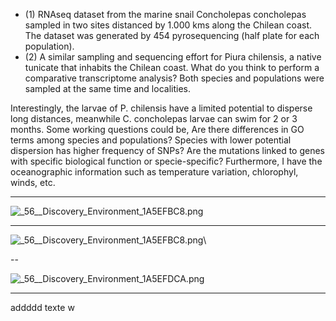   
- (1) RNAseq dataset from the marine snail Concholepas concholepas sampled in two sites distanced by 1.000 kms along the Chilean coast. The dataset was generated by 454 pyrosequencing (half plate for each population).    
- (2) A similar sampling and sequencing effort for Piura chilensis, a native tunicate that inhabits the Chilean coast. What do you think to perform a comparative transcriptome analysis? Both species and populations were sampled at the same time and localities.   


  
Interestingly, the larvae of P. chilensis have a limited potential to disperse long distances, meanwhile C. concholepas larvae can swim for 2 or 3 months. Some working questions could be, Are there differences in GO terms among species and populations? Species with lower potential dispersion has higher frequency of SNPs? Are the mutations linked to genes with specific biological function or specie-specific? Furthermore, I have the oceanographic information such as temperature variation, chlorophyl, winds, etc. 

---
<img src="http://eagle.fish.washington.edu/cnidarian/skitch/_56__Discovery_Environment_1A5EFBC8.png" alt="_56__Discovery_Environment_1A5EFBC8.png"/>

---
<img src="http://eagle.fish.washington.edu/cnidarian/skitch/_56__Discovery_Environment_1A5EFBC8.png" alt="_56__Discovery_Environment_1A5EFBC8.png"/>\

--

<img src="http://eagle.fish.washington.edu/cnidarian/skitch/_56__Discovery_Environment_1A5EFDCA.png" alt="_56__Discovery_Environment_1A5EFDCA.png"/>


---



addddd texte w